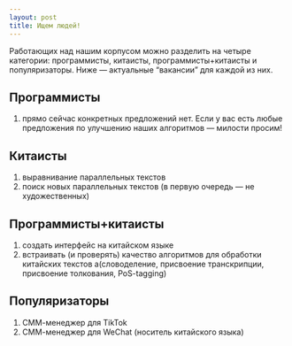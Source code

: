 ```yaml
---
layout: post
title: Ищем людей!
---
```


<p>
Работающих над нашим корпусом можно разделить на четыре категории: программисты, китаисты, программисты+китаисты и популяризаторы. Ниже — актуальные “вакансии” для каждой из них.
</p>

## Программисты
1. прямо сейчас конкретных предложений нет. Если у вас есть любые предложения по улучшению наших алгоритмов — милости просим!

## Китаисты
1. выравнивание параллельных текстов
2. поиск новых параллельных текстов (в первую очередь — не художественных)

## Программисты+китаисты
1. создать интерфейс на китайском языке
2. встраивать (и проверять) качество алгоритмов для обработки китайских текстов а(словоделение, присвоение транскрипции, присвоение толкования, PoS-tagging)

## Популяризаторы
1. СММ-менеджер для TikTok
1. СММ-менеджер для WeChat (носитель китайского языка)
